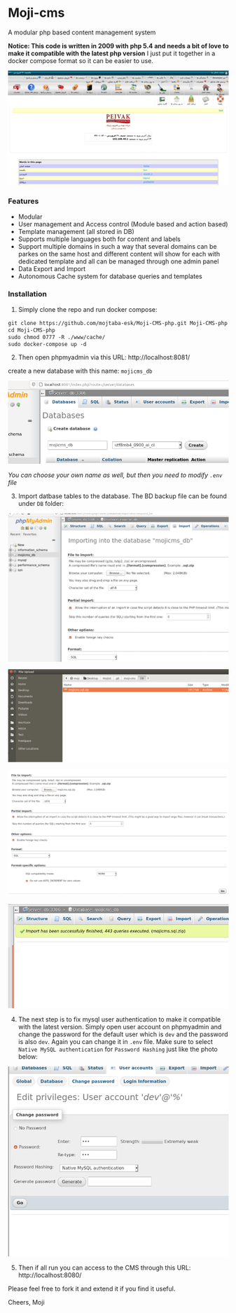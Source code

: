 # Moji-cms
A modular php based content management system

**Notice: This code is written in 2009 with php 5.4 and needs a bit of love to make it compatible with the latest php version**
I just put it together in a docker compose format so it can be easier to use.

![Admin panel](assets/07.adminPage.png "Admin panel")

### Features
- Modular
- User management and Access control (Module based and action based)
- Template management (all stored in DB)
- Supports multiple languages both for content and labels
- Support multiple domains in such a way that several domains can be parkes on the same host and different content will show for each with dedicated template and all can be managed through one admin panel
- Data Export and Import
- Autonomous Cache system for database queries and templates

### Installation

1. Simply clone the repo and run docker compose:
```
git clone https://github.com/mojtaba-esk/Moji-CMS-php.git Moji-CMS-php
cd Moji-CMS-php
sudo chmod 0777 -R ./www/cache/
sudo docker-compose up -d
```

2. Then open phpmyadmin via this URL: http://localhost:8081/

create a new database with this name: `mojicms_db`

![db create](assets/01.createDB.png)

_You can choose your own name as well, but then you need to modify `.env` file_

3. Import datbase tables to the database. The BD backup file can be found under `DB` folder:

![db import](assets/02.import.png)

![db import](assets/03.import.png)

![db import](assets/04.import.png)

![db import](assets/05.import.png)

4. The next step is to fix mysql user authentication to make it compatible with the latest version. Simply open user account on phpmyadmin and change the password for the default user which is `dev` and the password is also `dev`. Again you can change it in `.env` file. Make sure to select `Native MySQL authentication` for `Password Hashing` just like the photo below:

![db import](assets/06.DBuserAuth.png)


5. Then if all run you can access to the CMS through this URL: http://localhost:8080/

Please feel free to fork it and extend it if you find it useful.

Cheers,
Moji
